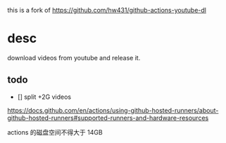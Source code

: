 this is a fork of https://github.com/hw431/github-actions-youtube-dl

# desc

download videos from youtube and release it.

## todo

- [] split +2G videos

https://docs.github.com/en/actions/using-github-hosted-runners/about-github-hosted-runners#supported-runners-and-hardware-resources

actions 的磁盘空间不得大于 14GB